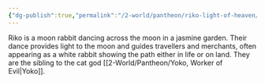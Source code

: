 ```yaml
---
{"dg-publish":true,"permalink":"/2-world/pantheon/riko-light-of-heaven/"}
---
```


Riko is a moon rabbit dancing across the moon in a jasmine garden. Their dance provides light to the moon and guides travellers and merchants, often appearing as a white rabbit showing the path either in life or on land. They are the sibling to the cat god [[2-World/Pantheon/Yoko, Worker of Evil\|Yoko]].
